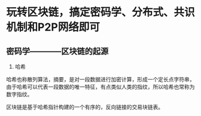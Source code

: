 # 玩转区块链，搞定密码学、分布式、共识机制和P2P网络即可

## 密码学————区块链的起源

1. 哈希

哈希也称散列算法，摘要，是对一段数据进行加密计算，形成一个定长点字符串，由于哈希可以代表一段数据的唯一特征，有点类似人类的指纹，所以哈希也常称为数字指纹。

区块链是基于哈希指针构建的一个有序的，反向链接的交易块链表。

